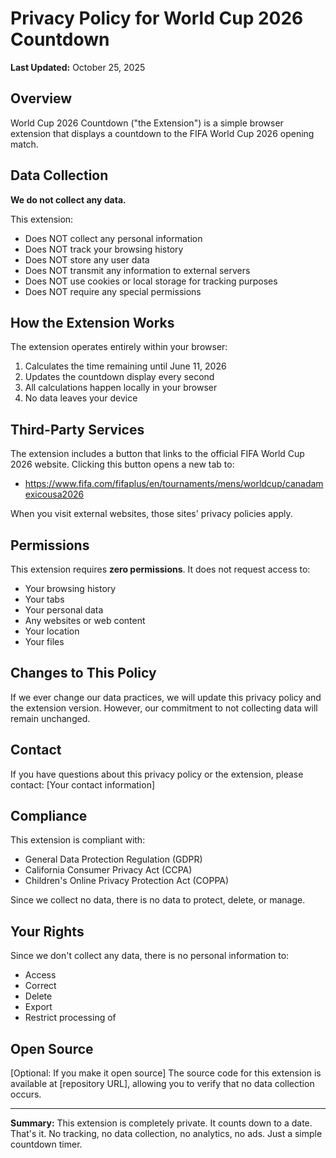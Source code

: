 # Privacy Policy for World Cup 2026 Countdown

**Last Updated:** October 25, 2025

## Overview
World Cup 2026 Countdown ("the Extension") is a simple browser extension that displays a countdown to the FIFA World Cup 2026 opening match.

## Data Collection
**We do not collect any data.**

This extension:
- Does NOT collect any personal information
- Does NOT track your browsing history
- Does NOT store any user data
- Does NOT transmit any information to external servers
- Does NOT use cookies or local storage for tracking purposes
- Does NOT require any special permissions

## How the Extension Works
The extension operates entirely within your browser:
1. Calculates the time remaining until June 11, 2026
2. Updates the countdown display every second
3. All calculations happen locally in your browser
4. No data leaves your device

## Third-Party Services
The extension includes a button that links to the official FIFA World Cup 2026 website. Clicking this button opens a new tab to:
- https://www.fifa.com/fifaplus/en/tournaments/mens/worldcup/canadamexicousa2026

When you visit external websites, those sites' privacy policies apply.

## Permissions
This extension requires **zero permissions**. It does not request access to:
- Your browsing history
- Your tabs
- Your personal data
- Any websites or web content
- Your location
- Your files

## Changes to This Policy
If we ever change our data practices, we will update this privacy policy and the extension version. However, our commitment to not collecting data will remain unchanged.

## Contact
If you have questions about this privacy policy or the extension, please contact:
[Your contact information]

## Compliance
This extension is compliant with:
- General Data Protection Regulation (GDPR)
- California Consumer Privacy Act (CCPA)
- Children's Online Privacy Protection Act (COPPA)

Since we collect no data, there is no data to protect, delete, or manage.

## Your Rights
Since we don't collect any data, there is no personal information to:
- Access
- Correct
- Delete
- Export
- Restrict processing of

## Open Source
[Optional: If you make it open source]
The source code for this extension is available at [repository URL], allowing you to verify that no data collection occurs.

---

**Summary:** This extension is completely private. It counts down to a date. That's it. No tracking, no data collection, no analytics, no ads. Just a simple countdown timer.
